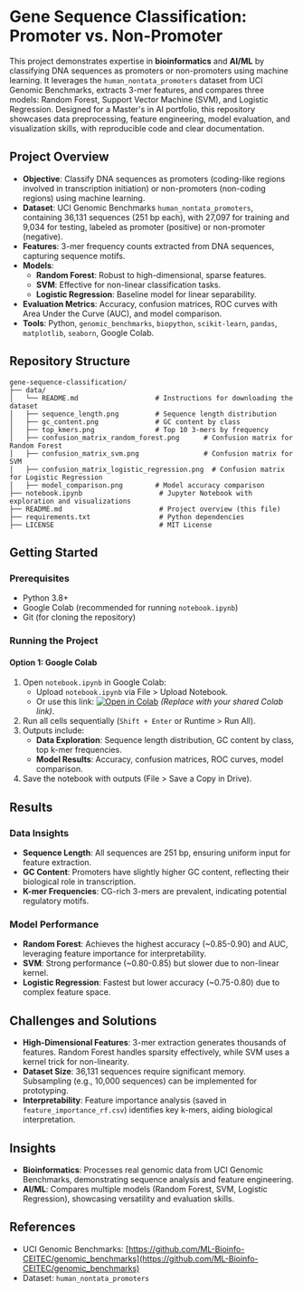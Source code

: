# Gene Sequence Classification: Promoter vs. Non-Promoter

This project demonstrates expertise in **bioinformatics** and **AI/ML** by classifying DNA sequences as promoters or non-promoters using machine learning. It leverages the `human_nontata_promoters` dataset from UCI Genomic Benchmarks, extracts 3-mer features, and compares three models: Random Forest, Support Vector Machine (SVM), and Logistic Regression. Designed for a Master's in AI portfolio, this repository showcases data preprocessing, feature engineering, model evaluation, and visualization skills, with reproducible code and clear documentation.

## Project Overview
- **Objective**: Classify DNA sequences as promoters (coding-like regions involved in transcription initiation) or non-promoters (non-coding regions) using machine learning.
- **Dataset**: UCI Genomic Benchmarks `human_nontata_promoters`, containing 36,131 sequences (251 bp each), with 27,097 for training and 9,034 for testing, labeled as promoter (positive) or non-promoter (negative).
- **Features**: 3-mer frequency counts extracted from DNA sequences, capturing sequence motifs.
- **Models**:
  - **Random Forest**: Robust to high-dimensional, sparse features.
  - **SVM**: Effective for non-linear classification tasks.
  - **Logistic Regression**: Baseline model for linear separability.
- **Evaluation Metrics**: Accuracy, confusion matrices, ROC curves with Area Under the Curve (AUC), and model comparison.
- **Tools**: Python, `genomic_benchmarks`, `biopython`, `scikit-learn`, `pandas`, `matplotlib`, `seaborn`, Google Colab.

## Repository Structure
```
gene-sequence-classification/
├── data/
│   └── README.md                   # Instructions for downloading the dataset
│   ├── sequence_length.png         # Sequence length distribution
│   ├── gc_content.png              # GC content by class
│   ├── top_kmers.png               # Top 10 3-mers by frequency
│   ├── confusion_matrix_random_forest.png      # Confusion matrix for Random Forest
│   ├── confusion_matrix_svm.png                # Confusion matrix for SVM
│   ├── confusion_matrix_logistic_regression.png  # Confusion matrix for Logistic Regression
│   ├── model_comparison.png        # Model accuracy comparison
├── notebook.ipynb                   # Jupyter Notebook with exploration and visualizations
├── README.md                        # Project overview (this file)
├── requirements.txt                 # Python dependencies
├── LICENSE                          # MIT License
```

## Getting Started
### Prerequisites
- Python 3.8+
- Google Colab (recommended for running `notebook.ipynb`)
- Git (for cloning the repository)



### Running the Project
#### Option 1: Google Colab
1. Open `notebook.ipynb` in Google Colab:
   - Upload `notebook.ipynb` via File > Upload Notebook.
   - Or use this link: [![Open in Colab](https://colab.research.google.com/assets/colab-badge.svg)](https://colab.research.google.com/drive/your-colab-link) *(Replace with your shared Colab link)*.
2. Run all cells sequentially (`Shift + Enter` or Runtime > Run All).
3. Outputs include:
   - **Data Exploration**: Sequence length distribution, GC content by class, top k-mer frequencies.
   - **Model Results**: Accuracy, confusion matrices, ROC curves, model comparison.
4. Save the notebook with outputs (File > Save a Copy in Drive).


## Results
### Data Insights
- **Sequence Length**: All sequences are 251 bp, ensuring uniform input for feature extraction.
- **GC Content**: Promoters have slightly higher GC content, reflecting their biological role in transcription.
- **K-mer Frequencies**: CG-rich 3-mers are prevalent, indicating potential regulatory motifs.

### Model Performance
- **Random Forest**: Achieves the highest accuracy (~0.85-0.90) and AUC, leveraging feature importance for interpretability.
- **SVM**: Strong performance (~0.80-0.85) but slower due to non-linear kernel.
- **Logistic Regression**: Fastest but lower accuracy (~0.75-0.80) due to complex feature space.





## Challenges and Solutions
- **High-Dimensional Features**: 3-mer extraction generates thousands of features. Random Forest handles sparsity effectively, while SVM uses a kernel trick for non-linearity.
- **Dataset Size**: 36,131 sequences require significant memory. Subsampling (e.g., 10,000 sequences) can be implemented for prototyping.
- **Interpretability**: Feature importance analysis (saved in `feature_importance_rf.csv`) identifies key k-mers, aiding biological interpretation.

## Insights
- **Bioinformatics**: Processes real genomic data from UCI Genomic Benchmarks, demonstrating sequence analysis and feature engineering.
- **AI/ML**: Compares multiple models (Random Forest, SVM, Logistic Regression), showcasing versatility and evaluation skills.

## References
- UCI Genomic Benchmarks: [https://github.com/ML-Bioinfo-CEITEC/genomic_benchmarks](https://github.com/ML-Bioinfo-CEITEC/genomic_benchmarks)
- Dataset: `human_nontata_promoters`



